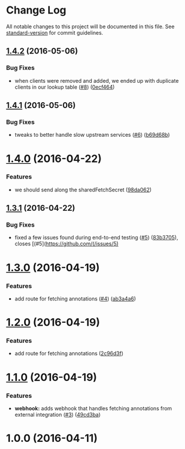 # Change Log

All notable changes to this project will be documented in this file. See [standard-version](https://github.com/conventional-changelog/standard-version) for commit guidelines.

<a name="1.4.2"></a>
## [1.4.2](https://github.com/npm/annotation-api/compare/v1.4.1...v1.4.2) (2016-05-06)


### Bug Fixes

* when clients were removed and added, we ended up with duplicate clients in our lookup table ([#8](https://github.com/npm/annotation-api/issues/8)) ([0ecf464](https://github.com/npm/annotation-api/commit/0ecf464))



<a name="1.4.1"></a>
## [1.4.1](https://github.com/npm/annotation-api/compare/v1.4.0...v1.4.1) (2016-05-06)


### Bug Fixes

* tweaks to better handle slow upstream services ([#6](https://github.com/npm/annotation-api/issues/6)) ([b69d68b](https://github.com/npm/annotation-api/commit/b69d68b))



<a name="1.4.0"></a>
# [1.4.0](https://github.com/npm/annotation-api/compare/v1.3.1...v1.4.0) (2016-04-22)


### Features

* we should send along the sharedFetchSecret ([98da062](https://github.com/npm/annotation-api/commit/98da062))



<a name="1.3.1"></a>
## [1.3.1](https://github.com/npm/annotation-api/compare/v1.3.0...v1.3.1) (2016-04-22)


### Bug Fixes

* fixed a few issues found during end-to-end testing ([#5](https://github.com/npm/annotation-api/issues/5)) ([83b3705](https://github.com/npm/annotation-api/commit/83b3705)), closes [(#5](https://github.com/(/issues/5)



<a name="1.3.0"></a>
# [1.3.0](https://github.com/npm/annotation-api/compare/v1.1.0...v1.3.0) (2016-04-19)


### Features

* add route for fetching annotations ([#4](https://github.com/npm/annotation-api/issues/4)) ([ab3a4a6](https://github.com/npm/annotation-api/commit/ab3a4a6))



<a name="1.2.0"></a>
# [1.2.0](https://github.com/npm/annotation-api/compare/v1.1.0...v1.2.0) (2016-04-19)


### Features

* add route for fetching annotations ([2c96d3f](https://github.com/npm/annotation-api/commit/2c96d3f))



<a name="1.1.0"></a>
# [1.1.0](https://github.com/npm/annotation-api/compare/v1.0.0...v1.1.0) (2016-04-19)


### Features

* **webhook:** adds webhook that handles fetching annotations from external integration ([#3](https://github.com/npm/annotation-api/issues/3)) ([49cd3ba](https://github.com/npm/annotation-api/commit/49cd3ba))



<a name="1.0.0"></a>
# 1.0.0 (2016-04-11)
